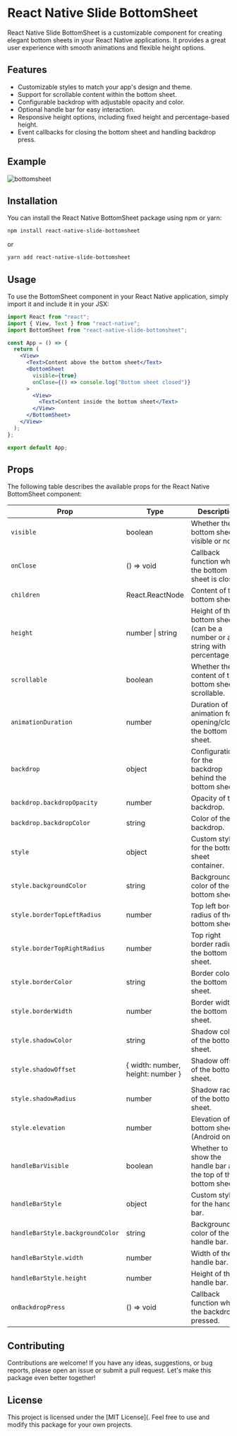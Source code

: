 # React Native Slide BottomSheet

React Native Slide BottomSheet is a customizable component for creating elegant bottom sheets in your React Native applications. It provides a great user experience with smooth animations and flexible height options.

## Features

- Customizable styles to match your app's design and theme.
- Support for scrollable content within the bottom sheet.
- Configurable backdrop with adjustable opacity and color.
- Optional handle bar for easy interaction.
- Responsive height options, including fixed height and percentage-based height. 
- Event callbacks for closing the bottom sheet and handling backdrop press.

## Example
![bottomsheet](https://github.com/vishnuchandramc/react-native-slide-bottomsheet/assets/43258677/16192a3a-688d-400d-bc80-d61ef2037ce0)

## Installation

You can install the React Native BottomSheet package using npm or yarn:

```bash
npm install react-native-slide-bottomsheet
```

or

```bash
yarn add react-native-slide-bottomsheet
```

## Usage

To use the BottomSheet component in your React Native application, simply import it and include it in your JSX:

```jsx
import React from "react";
import { View, Text } from "react-native";
import BottomSheet from "react-native-slide-bottomsheet";

const App = () => {
  return (
    <View>
      <Text>Content above the bottom sheet</Text>
      <BottomSheet
        visible={true}
        onClose={() => console.log("Bottom sheet closed")}
      >
        <View>
          <Text>Content inside the bottom sheet</Text>
        </View>
      </BottomSheet>
    </View>
  );
};

export default App;
```

## Props

The following table describes the available props for the React Native BottomSheet component:

| Prop                             | Type                              | Description                                                               |
| -------------------------------- | --------------------------------- | ------------------------------------------------------------------------- |
| `visible`                        | boolean                           | Whether the bottom sheet is visible or not.                               |
| `onClose`                        | () => void                        | Callback function when the bottom sheet is closed.                        |
| `children`                       | React.ReactNode                   | Content of the bottom sheet.                                              |
| `height`                         | number \| string                  | Height of the bottom sheet (can be a number or a string with percentage). |
| `scrollable`                     | boolean                           | Whether the content of the bottom sheet is scrollable.                    |
| `animationDuration`              | number                            | Duration of the animation for opening/closing the bottom sheet.           |
| `backdrop`                       | object                            | Configurations for the backdrop behind the bottom sheet.                  |
| `backdrop.backdropOpacity`       | number                            | Opacity of the backdrop.                                                  |
| `backdrop.backdropColor`         | string                            | Color of the backdrop.                                                    |
| `style`                          | object                            | Custom styles for the bottom sheet container.                             |
| `style.backgroundColor`          | string                            | Background color of the bottom sheet.                                     |
| `style.borderTopLeftRadius`      | number                            | Top left border radius of the bottom sheet.                               |
| `style.borderTopRightRadius`     | number                            | Top right border radius of the bottom sheet.                              |
| `style.borderColor`              | string                            | Border color of the bottom sheet.                                         |
| `style.borderWidth`              | number                            | Border width of the bottom sheet.                                         |
| `style.shadowColor`              | string                            | Shadow color of the bottom sheet.                                         |
| `style.shadowOffset`             | { width: number, height: number } | Shadow offset of the bottom sheet.                                        |
| `style.shadowRadius`             | number                            | Shadow radius of the bottom sheet.                                        |
| `style.elevation`                | number                            | Elevation of the bottom sheet (Android only).                             |
| `handleBarVisible`               | boolean                           | Whether to show the handle bar at the top of the bottom sheet.            |
| `handleBarStyle`                 | object                            | Custom styles for the handle bar.                                         |
| `handleBarStyle.backgroundColor` | string                            | Background color of the handle bar.                                       |
| `handleBarStyle.width`           | number                            | Width of the handle bar.                                                  |
| `handleBarStyle.height`          | number                            | Height of the handle bar.                                                 |
| `onBackdropPress`                | () => void                        | Callback function when the backdrop is pressed.                           |

<!-- ## Examples

You can find complete examples and usage scenarios in the [examples](link-to-examples) directory of this repository. Feel free to explore them and adapt them to your needs. -->

## Contributing

Contributions are welcome! If you have any ideas, suggestions, or bug reports, please open an issue or submit a pull request. Let's make this package even better together!

## License

This project is licensed under the [MIT License](. Feel free to use and modify this package for your own projects.
